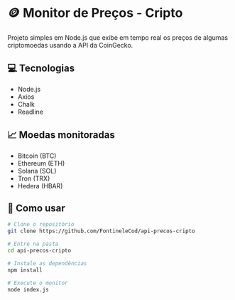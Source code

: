 # 🪙 Monitor de Preços - Cripto

Projeto simples em Node.js que exibe em tempo real os preços de algumas criptomoedas usando a API da CoinGecko.

## 💻 Tecnologias

- Node.js
- Axios
- Chalk
- Readline

## 📈 Moedas monitoradas

- Bitcoin (BTC)
- Ethereum (ETH)
- Solana (SOL)
- Tron (TRX)
- Hedera (HBAR)

## 🚀 Como usar

```bash
# Clone o repositório
git clone https://github.com/FontineleCod/api-precos-cripto

# Entre na pasta
cd api-precos-cripto

# Instale as dependências
npm install

# Execute o monitor
node index.js
